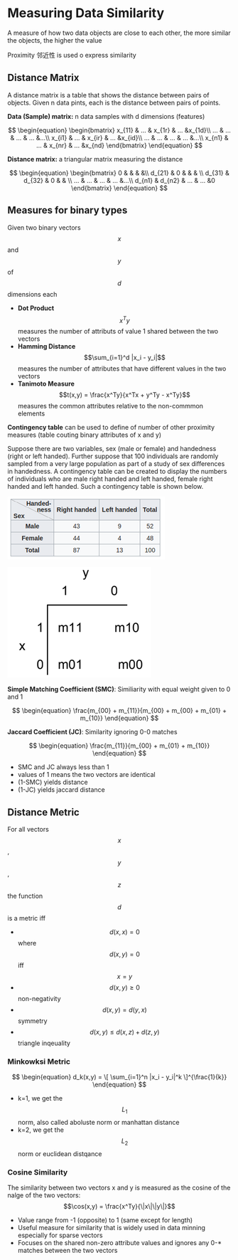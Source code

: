 # Measuring Data Similarity

A measure of how two data objects are close to each other, the more similar the objects, the higher the value

Proximity 邻近性 is used o express similarity

## Distance Matrix

A distance matrix is a table that shows the distance between pairs of objects. Given n data pints, each is the distance between pairs of points.

**Data \(Sample\) matrix:** n data samples with d dimensions \(features\)

$$
\begin{equation}
\begin{bmatrix}
x_{11} & ... & x_{1r} & ... &x_{1d}\\
...  & ... & ... & ... &...\\
x_{i1} & ... & x_{ir} & ... &x_{id}\\
...  & ... & ... & ... &...\\
x_{n1} & ... & x_{nr} & ... &x_{nd}
\end{bmatrix}
\end{equation}
$$

**Distance matrix:** a triangular matrix measuring the distance

$$
\begin{equation}
\begin{bmatrix}
0    &     &     &     &\\
d_{21} & 0 &    &      & \\
d_{31} & d_{32} & 0 &   & \\
...  & ... & ... & ... &...\\
d_{n1} & d_{n2} & ... & ... &0
\end{bmatrix}
\end{equation}
$$

## Measures for binary types

Given two binary vectors $$x$$ and $$y$$ of $$d$$ dimensions each

* **Dot Product** $$x^Ty$$ measures the number of attributs of value 1 shared between the two vectors
* **Hamming Distance** $$\sum_{i=1}^d |x_i - y_i|$$ measures the number of attributes that have different values in the two vectors
* **Tanimoto Measure** $$t(x,y) = \frac{x^Ty}{x^Tx + y^Ty - x^Ty}$$ measures the common attributes relative to the non-commmon elements

**Contingency table** can be used to define of number of other proximity measures \(table couting binary attributes of x and y\)

Suppose there are two variables, sex \(male or female\) and handedness \(right or left handed\). Further suppose that 100 individuals are randomly sampled from a very large population as part of a study of sex differences in handedness. A contingency table can be created to display the numbers of individuals who are male right handed and left handed, female right handed and left handed. Such a contingency table is shown below.

![Contingency table Example from Wikipedia](../.gitbook/assets/ct_table.png)

![Contingency table example](../.gitbook/assets/ct_2.png)

**Simple Matching Coefficient \(SMC\)**: Similiarity with equal weight given to 0 and 1

$$
\begin{equation}
\frac{m_{00} + m_{11}}{m_{00} + m_{00} + m_{01} + m_{10}}
\end{equation}
$$

**Jaccard Coefficient \(JC\)**: Similarity ignoring 0-0 matches

$$
\begin{equation}
\frac{m_{11}}{m_{00} + m_{01} + m_{10}}
\end{equation}
$$

* SMC and JC always less than 1
* values of 1 means the two vectors are identical
* \(1-SMC\) yields distance
* \(1-JC\) yields jaccard distance

## Distance Metric

For all vectors $$x$$, $$y$$, $$z$$ the function $$d$$ is a metric iff

* $$d(x,x) = 0$$ where $$d(x,y)=0$$ iff $$x = y$$
* $$d(x,y) \ge 0$$ non-negativity
* $$d(x,y) = d(y,x)$$ symmetry
* $$d(x,y) \le d(x,z) + d(z,y)$$ triangle inqeuality

### Minkowksi Metric

$$
\begin{equation}
d_k(x,y) = \[ \sum_{i=1}^n |x_i - y_i|^k \]^{\frac{1}{k}}
\end{equation}
$$

* k=1, we get the $$L_1$$ norm, also called aboluste norm or manhattan distance
* k=2, we get the $$L_2$$ norm or euclidean distqance

### Cosine Similarity

The similarity between two vectors x and y is measured as the cosine of the nalge of the two vectors: $$\cos(x,y) = \frac{x^Ty}{\|x\|\|y\|}$$

* Value range from -1 \(opposite\) to 1 \(same except for length\)
* Useful measure for similarity that is widely used in data minning especially for sparse vectors
* Focuses on the shared non-zero attribute values and ignores any 0-\* matches between the two vectors

